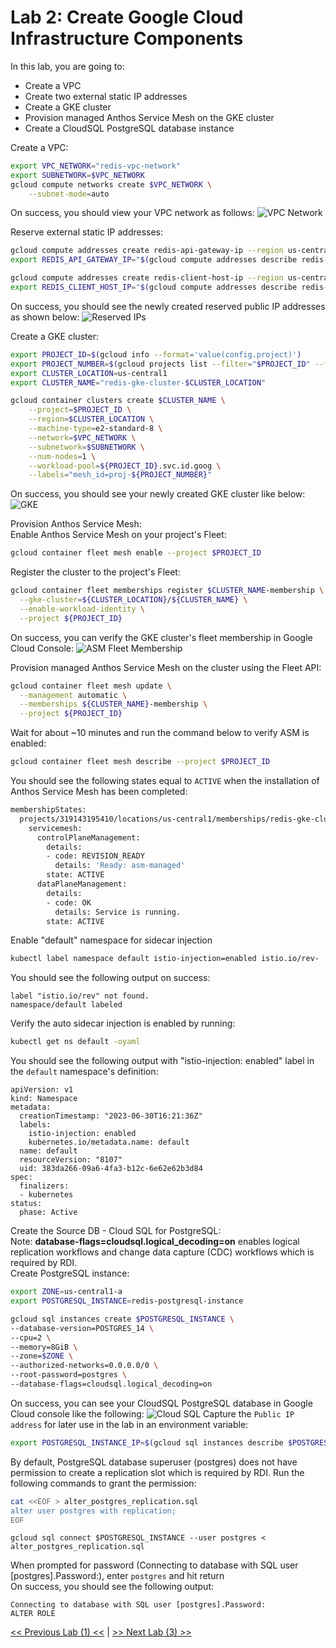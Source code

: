 # Lab 2: Create Google Cloud Infrastructure Components
     
In this lab, you are going to:
* Create a VPC
* Create two external static IP addresses
* Create a GKE cluster
* Provision managed Anthos Service Mesh on the GKE cluster
* Create a CloudSQL PostgreSQL database instance
          
Create a VPC:
```bash
export VPC_NETWORK="redis-vpc-network"
export SUBNETWORK=$VPC_NETWORK
gcloud compute networks create $VPC_NETWORK \
    --subnet-mode=auto
```
     
On success, you should view your VPC network as follows:
![VPC Network](./img/Redis_VPC_Network.png)
    

Reserve external static IP addresses:
```bash
gcloud compute addresses create redis-api-gateway-ip --region us-central1
export REDIS_API_GATEWAY_IP="$(gcloud compute addresses describe redis-api-gateway-ip --region=us-central1 --format='value(address)')"
```
```bash
gcloud compute addresses create redis-client-host-ip --region us-central1
export REDIS_CLIENT_HOST_IP="$(gcloud compute addresses describe redis-client-host-ip --region=us-central1 --format='value(address)')"
```    

On success, you should see the newly created reserved public IP addresses as shown below:
![Reserved IPs](./img/reserved_ips.png)   
     
Create a GKE cluster:
```bash
export PROJECT_ID=$(gcloud info --format='value(config.project)')
export PROJECT_NUMBER=$(gcloud projects list --filter="$PROJECT_ID" --format="value(PROJECT_NUMBER)")
export CLUSTER_LOCATION=us-central1
export CLUSTER_NAME="redis-gke-cluster-$CLUSTER_LOCATION"

gcloud container clusters create $CLUSTER_NAME \
    --project=$PROJECT_ID \
    --region=$CLUSTER_LOCATION \
    --machine-type=e2-standard-8 \
    --network=$VPC_NETWORK \
    --subnetwork=$SUBNETWORK \
    --num-nodes=1 \
    --workload-pool=${PROJECT_ID}.svc.id.goog \
    --labels="mesh_id=proj-${PROJECT_NUMBER}"
```

On success, you should see your newly created GKE cluster like below:
![GKE](./img/GKE_Cluster.png)
         
Provision Anthos Service Mesh:    
Enable Anthos Service Mesh on your project's Fleet:
```bash
gcloud container fleet mesh enable --project $PROJECT_ID
```
Register the cluster to the project's Fleet:
```bash
gcloud container fleet memberships register $CLUSTER_NAME-membership \
  --gke-cluster=${CLUSTER_LOCATION}/${CLUSTER_NAME} \
  --enable-workload-identity \
  --project ${PROJECT_ID}
```
On success, you can verify the GKE cluster's fleet membership in Google Cloud Console:
![ASM Fleet Membership](./img/ASM_Fleet_Membership_Reg.png)
         
Provision managed Anthos Service Mesh on the cluster using the Fleet API:
```bash
gcloud container fleet mesh update \
  --management automatic \
  --memberships ${CLUSTER_NAME}-membership \
  --project ${PROJECT_ID}
```
Wait for about ~10 minutes and run the command below to verify ASM is enabled:
```bash
gcloud container fleet mesh describe --project $PROJECT_ID
```
You should see the following states equal to `ACTIVE`  when the installation of Anthos Service Mesh has been completed:
```bash
membershipStates:
  projects/319143195410/locations/us-central1/memberships/redis-gke-cluster-us-central1-membership:
    servicemesh:
      controlPlaneManagement:
        details:
        - code: REVISION_READY
          details: 'Ready: asm-managed'
        state: ACTIVE
      dataPlaneManagement:
        details:
        - code: OK
          details: Service is running.
        state: ACTIVE
```
Enable "default" namespace for sidecar injection
```bash
kubectl label namespace default istio-injection=enabled istio.io/rev-
```
You should see the following output on success:
```
label "istio.io/rev" not found.
namespace/default labeled
```
Verify the auto sidecar injection is enabled by running:
```bash
kubectl get ns default -oyaml
```
You should see the following output with "istio-injection: enabled" label in the `default` namespace's definition:
```
apiVersion: v1
kind: Namespace
metadata:
  creationTimestamp: "2023-06-30T16:21:36Z"
  labels:
    istio-injection: enabled
    kubernetes.io/metadata.name: default
  name: default
  resourceVersion: "8107"
  uid: 383da266-09a6-4fa3-b12c-6e62e62b3d84
spec:
  finalizers:
  - kubernetes
status:
  phase: Active
```
    
Create the Source DB - Cloud SQL for PostgreSQL:    
Note: **database-flags=cloudsql.logical_decoding=on** enables logical replication workflows and change data capture (CDC) workflows which is required by RDI.     
Create PostgreSQL instance:   
```bash
export ZONE=us-central1-a
export POSTGRESQL_INSTANCE=redis-postgresql-instance

gcloud sql instances create $POSTGRESQL_INSTANCE \
--database-version=POSTGRES_14 \
--cpu=2 \
--memory=8GiB \
--zone=$ZONE \
--authorized-networks=0.0.0.0/0 \
--root-password=postgres \
--database-flags=cloudsql.logical_decoding=on
```
On success, you can see your CloudSQL PostgreSQL database in Google Cloud console like the following:
![Cloud SQL](./img/CloudSQL.png)
Capture the `Public IP address` for later use in the lab in an environment variable:
```bash
export POSTGRESQL_INSTANCE_IP=$(gcloud sql instances describe $POSTGRESQL_INSTANCE --format=json | jq -r '.ipAddresses[] | select(.type == "PRIMARY") | .ipAddress')
```
                
By default, PostgreSQL database superuser (postgres) does not have permission to create a replication slot which is required by RDI.  Run the following commands to grant the permission:  
```bash
cat <<EOF > alter_postgres_replication.sql
alter user postgres with replication;
EOF
```
```
gcloud sql connect $POSTGRESQL_INSTANCE --user postgres < alter_postgres_replication.sql
```
When prompted for password (Connecting to database with SQL user [postgres].Password:), enter `postgres` and hit return    
On success, you should see the following output:
```
Connecting to database with SQL user [postgres].Password:
ALTER ROLE
```
    
[<< Previous Lab (1) <<](../lab1/README.md)     |      [>> Next Lab (3) >>](../lab3/README.md)

